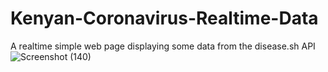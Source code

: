 # Kenyan-Coronavirus-Realtime-Data
A realtime simple web page displaying some data from the disease.sh API
![Screenshot (140)](https://user-images.githubusercontent.com/25147063/173787655-b3807a3b-0cc0-459b-9395-5ac5bb2fddbd.png)
